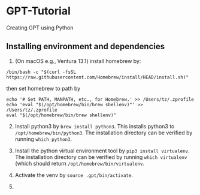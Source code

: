 # GPT-Tutorial
Creating GPT using Python

## Installing environment and dependencies

1. (On macOS e.g., Ventura 13.1) install homebrew by:
```
/bin/bash -c "$(curl -fsSL https://raw.githubusercontent.com/Homebrew/install/HEAD/install.sh)"
```
then set homebrew to path by
```
echo '# Set PATH, MANPATH, etc., for Homebrew.' >> /Users/tz/.zprofile
echo 'eval "$(/opt/homebrew/bin/brew shellenv)"' >> /Users/tz/.zprofile
eval "$(/opt/homebrew/bin/brew shellenv)"
```

2. Install python3 by `brew install python3`. This installs python3 to `/opt/homebrew/bin/python3`. The installation directory can be verified by running `which python3`.

3. Install the python virtual environment tool by `pip3 install virtualenv`. The installation directory can be verified by running `which virtualenv` (which should return `/opt/homebrew/bin/virtualenv`.

4. Activate the venv by `source .gpt/bin/activate`.

5. 
